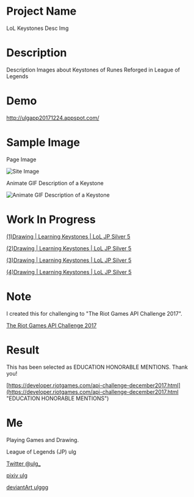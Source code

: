 # Project Name

LoL Keystones Desc Img

# Description

Description Images about Keystones of Runes Reforged in League of Legends

# Demo
http://ulgapp20171224.appspot.com/

# Sample Image

Page Image

![Site Image](https://i.imgur.com/4zIzMy4.png)

Animate GIF Description of a Keystone

![Animate GIF Description of a Keystone](https://i.imgur.com/ifUhR16.gif)

# Work In Progress

[(1)Drawing | Learning Keystones | LoL JP Silver 5](https://www.youtube.com/watch?v=WHZdwYJwI_w)

[(2)Drawing | Learning Keystones | LoL JP Silver 5](https://www.youtube.com/watch?v=U1ANNUVio7E)

[(3)Drawing | Learning Keystones | LoL JP Silver 5](https://www.youtube.com/watch?v=fLPWoy2PNMg)

[(4)Drawing | Learning Keystones | LoL JP Silver 5](https://www.youtube.com/watch?v=0VGzQMxl3nA)

# Note

I created this for challenging to "The Riot Games API Challenge 2017".

[The Riot Games API Challenge 2017](https://discussion.developer.riotgames.com/articles/4395/the-riot-games-api-challenge-2017.html "The Riot Games API Challenge 2017")

# Result

This has been selected as EDUCATION HONORABLE MENTIONS. Thank you!

[https://developer.riotgames.com/api-challenge-december2017.html](https://developer.riotgames.com/api-challenge-december2017.html "EDUCATION HONORABLE MENTIONS")


# Me

Playing Games and Drawing.

League of Legends (JP) ulg

[Twitter @ulg_](https://twitter.com/ulg_ "Twitter @ulg_")

[pixiv ulg](https://pixiv.me/ulg "pixiv ulg")

[deviantArt ulggg](https://ulggg.deviantart.com/ "deviantArt ulggg")
